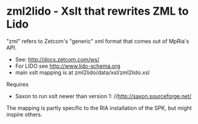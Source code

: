 # zml2lido - Xslt that rewrites ZML to Lido

"zml" refers to Zetcom's "generic" xml format that comes out of MpRia's API.
* See: http://docs.zetcom.com/ws/ 
* For LIDO see http://www.lido-schema.org
* main xslt mapping is at zml2lido/data/xsl/zml2lido.xsl

Requires
* Saxon to run xslt newer than version 1: //http://saxon.sourceforge.net/

The mapping is partly specific to the RIA installation of the SPK, but might 
inspire others.

